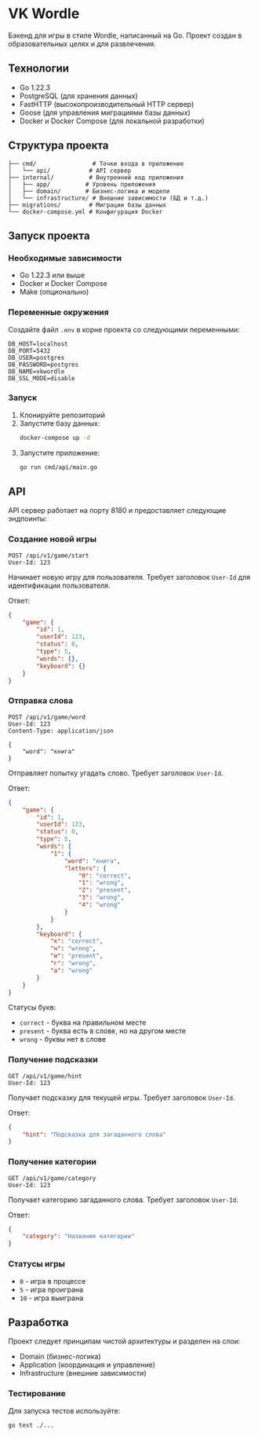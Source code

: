 # VK Wordle

Бэкенд для игры в стиле Wordle, написанный на Go. Проект создан в образовательных целях и для развлечения.

## Технологии

- Go 1.22.3
- PostgreSQL (для хранения данных)
- FastHTTP (высокопроизводительный HTTP сервер)
- Goose (для управления миграциями базы данных)
- Docker и Docker Compose (для локальной разработки)

## Структура проекта

```
├── cmd/                # Точки входа в приложение
│   └── api/           # API сервер
├── internal/          # Внутренний код приложения
│   ├── app/          # Уровень приложения
│   ├── domain/       # Бизнес-логика и модели
│   └── infrastructure/ # Внешние зависимости (БД и т.д.)
├── migrations/        # Миграции базы данных
└── docker-compose.yml # Конфигурация Docker
```

## Запуск проекта

### Необходимые зависимости

- Go 1.22.3 или выше
- Docker и Docker Compose
- Make (опционально)

### Переменные окружения

Создайте файл `.env` в корне проекта со следующими переменными:

```env
DB_HOST=localhost
DB_PORT=5432
DB_USER=postgres
DB_PASSWORD=postgres
DB_NAME=vkwordle
DB_SSL_MODE=disable
```

### Запуск

1. Клонируйте репозиторий
2. Запустите базу данных:
   ```bash
   docker-compose up -d
   ```
3. Запустите приложение:
   ```bash
   go run cmd/api/main.go
   ```

## API

API сервер работает на порту 8180 и предоставляет следующие эндпоинты:

### Создание новой игры

```http
POST /api/v1/game/start
User-Id: 123
```

Начинает новую игру для пользователя. Требует заголовок `User-Id` для идентификации пользователя.

Ответ:
```json
{
    "game": {
        "id": 1,
        "userId": 123,
        "status": 0,
        "type": 5,
        "words": {},
        "keyboard": {}
    }
}
```

### Отправка слова

```http
POST /api/v1/game/word
User-Id: 123
Content-Type: application/json

{
    "word": "книга"
}
```

Отправляет попытку угадать слово. Требует заголовок `User-Id`.

Ответ:
```json
{
    "game": {
        "id": 1,
        "userId": 123,
        "status": 0,
        "type": 5,
        "words": {
            "1": {
                "word": "книга",
                "letters": {
                    "0": "correct",
                    "1": "wrong",
                    "2": "present",
                    "3": "wrong",
                    "4": "wrong"
                }
            }
        },
        "keyboard": {
            "к": "correct",
            "н": "wrong",
            "и": "present",
            "г": "wrong",
            "а": "wrong"
        }
    }
}
```

Статусы букв:
- `correct` - буква на правильном месте
- `present` - буква есть в слове, но на другом месте
- `wrong` - буквы нет в слове

### Получение подсказки

```http
GET /api/v1/game/hint
User-Id: 123
```

Получает подсказку для текущей игры. Требует заголовок `User-Id`.

Ответ:
```json
{
    "hint": "Подсказка для загаданного слова"
}
```

### Получение категории

```http
GET /api/v1/game/category
User-Id: 123
```

Получает категорию загаданного слова. Требует заголовок `User-Id`.

Ответ:
```json
{
    "category": "Название категории"
}
```

### Статусы игры

- `0` - игра в процессе
- `5` - игра проиграна
- `10` - игра выиграна

## Разработка

Проект следует принципам чистой архитектуры и разделен на слои:
- Domain (бизнес-логика)
- Application (координация и управление)
- Infrastructure (внешние зависимости)

### Тестирование

Для запуска тестов используйте:
```bash
go test ./...
```